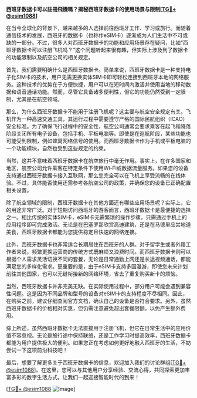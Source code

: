 **西班牙数据卡可以註冊飛機嗎？揭秘西班牙数据卡的使用场景与限制[[TG💪+ @esim1088](https://t.me/s/esim1088)]**

在当今全球化的背景下，越来越多的人选择前往西班牙工作、学习或旅行。而随着通信技术的发展，西班牙的数据卡（也称作eSIM卡）逐渐成为人们生活中不可或缺的一部分。不过，很多人对西班牙数据卡的功能和应用场景存在疑问，比如“西班牙数据卡可以注册飞机吗？”这个问题听起来很有趣，但实际上涉及到了数据卡的功能限制以及航空公司的相关规定。

首先，我们需要明确什么是西班牙数据卡。简单来说，西班牙数据卡是一种支持电子化SIM卡的技术，用户无需更换实体SIM卡即可轻松连接到西班牙本地的网络服务。这种技术的优势在于方便快捷，用户可以在短时间内激活并使用当地的移动数据和语音通话功能。然而，尽管它具备诸多便利性，但它的功能仍然受到一定限制，尤其是在航空领域。

那么，为什么西班牙数据卡不能用于注册飞机呢？这主要与航空安全规定有关。飞机作为一种高速交通工具，其运行过程中需要遵守严格的国际民航组织（ICAO）安全标准。为了确保飞行过程中的安全性，航空公司通常会要求乘客在起飞和降落阶段关闭所有电子设备，包括手机、平板电脑等。即使是在巡航阶段，某些功能也可能受到限制，例如蜂窝网络信号的使用。而西班牙数据卡作为手机或平板电脑的一个功能模块，自然也受到这些规定的约束。

当然，这并不意味着西班牙数据卡在航空旅行中毫无作用。事实上，在许多国家和地区，航空公司允许乘客在特定条件下使用Wi-Fi或数据流量服务。如果您的设备支持通过西班牙数据卡接入互联网，那么您完全可以在飞机上享受流畅的在线体验。不过，具体能否使用还需参考各航空公司的政策，并确保您的设备已正确配置相关设置。

除了航空领域的限制，西班牙数据卡在其他方面还有哪些应用场景呢？实际上，它的用途非常广泛。对于短期访问西班牙的游客而言，西班牙数据卡是最便捷的选择之一。相比传统的实体SIM卡，eSIM卡无需繁琐的操作步骤，只需通过手机上的应用程序即可完成激活。无论是在巴塞罗那欣赏高迪建筑，还是在马德里品尝地道美食，西班牙数据卡都能为您提供稳定且快速的网络连接。

此外，西班牙数据卡也非常适合长期居住在西班牙的人群。对于留学生或者外籍工作者来说，频繁更换运营商的传统方式既麻烦又浪费时间。而西班牙数据卡则可以根据个人需求灵活切换不同的套餐，无论是日常通勤上网还是长途视频通话，都能满足您的多样化需求。更重要的是，由于eSIM卡支持多国漫游，即使您未来计划前往其他国家，也可以无缝衔接新的网络环境，省去了重复购买新卡的烦恼。

当然，西班牙数据卡并非完美无缺。在实际使用过程中，部分用户可能会遇到兼容性问题。这是因为不同品牌和型号的设备对eSIM卡的支持程度不尽相同。因此，在购买之前，建议仔细查阅官方文档，确认自己的设备是否符合要求。另外，虽然西班牙数据卡的价格相对实惠，但仍需注意避免超出套餐限额，以免产生额外费用。

综上所述，虽然西班牙数据卡无法直接用于注册飞机，但它在日常生活中的应用价值不容忽视。无论是旅行途中保持联络，还是工作学习时提高效率，西班牙数据卡都能为用户提供极大的便利。如果您正在考虑如何更好地融入西班牙的生活，不妨尝试一下这项前沿科技吧！

最后，想要了解更多关于西班牙数据卡的信息，欢迎加入我们的讨论群组[[TG💪+ @esim1088](https://t.me/s/esim1088)]。在这里，您可以与其他用户分享经验、交流心得，共同探索更加丰富多彩的数字生活方式。让我们一起迎接智能时代的到来！

[[TG💪+ @esim1088](https://t.me/s/esim1088) ![Image](https://i.postimg.cc/4NQfJmqS/Snipaste-2025-05-13-00-14-12.png)]